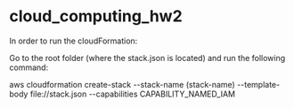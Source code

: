# cloud_computing_hw2

In order to run the cloudFormation:

Go to the root folder (where the stack.json is located) and run the following command:

aws cloudformation create-stack --stack-name (stack-name) --template-body file://stack.json --capabilities CAPABILITY_NAMED_IAM
